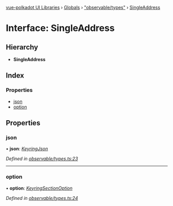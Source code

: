 [vue-polkadot UI Libraries](../README.md) › [Globals](../globals.md) › ["observable/types"](../modules/_observable_types_.md) › [SingleAddress](_observable_types_.singleaddress.md)

# Interface: SingleAddress

## Hierarchy

* **SingleAddress**

## Index

### Properties

* [json](_observable_types_.singleaddress.md#json)
* [option](_observable_types_.singleaddress.md#option)

## Properties

###  json

• **json**: *[KeyringJson](_types_.keyringjson.md)*

*Defined in [observable/types.ts:23](https://github.com/vue-polkadot/vue-ui/blob/f2fb111/packages/vue-keyring/src/observable/types.ts#L23)*

___

###  option

• **option**: *[KeyringSectionOption](_options_types_.keyringsectionoption.md)*

*Defined in [observable/types.ts:24](https://github.com/vue-polkadot/vue-ui/blob/f2fb111/packages/vue-keyring/src/observable/types.ts#L24)*
